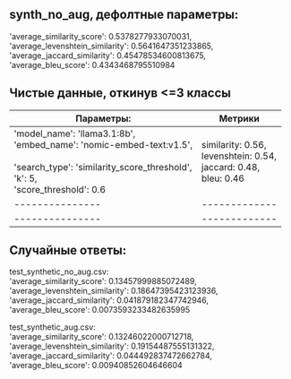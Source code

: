 ## synth_no_aug, дефолтные параметры:
'average_similarity_score': 0.5378277933070031, \
'average_levenshtein_similarity': 0.5641647351233865, \
'average_jaccard_similarity': 0.45478534600813675, \
'average_bleu_score': 0.4343468795510984 

## Чистые данные, откинув <=3 классы

|  **Параметры**: | **Метрики** |
| --------------- |-------------|
|   'model_name': 'llama3.1:8b', </br> 'embed_name': 'nomic-embed-text:v1.5',</br> </br>'search_type': 'similarity_score_threshold',</br> 'k': 5,</br> 'score_threshold': 0.6 | similarity: 0.56, </br> levenshtein: 0.54, </br> jaccard: 0.48, </br> bleu: 0.46 |
| --------------- |-------------|
| --------------- |-------------|


## Случайные ответы:

test_synthetic_no_aug.csv: \
'average_similarity_score': 0.13457999885072489, \
'average_levenshtein_similarity': 0.18647395423123936, \
'average_jaccard_similarity': 0.041879182347742946, \
'average_bleu_score': 0.0073593233482635995

test_synthetic_aug.csv: \
'average_similarity_score': 0.13246022000712718, \
'average_levenshtein_similarity': 0.19154487555131322, \
'average_jaccard_similarity': 0.044492837472662784, \
'average_bleu_score': 0.00940852604646604 
